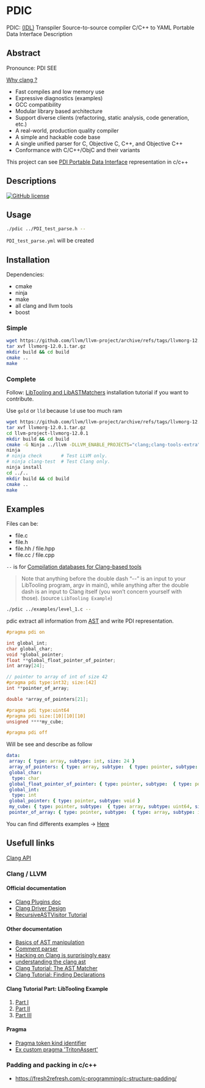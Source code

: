 # PDIC

PDIC: [(IDL)](https://en.wikipedia.org/wiki/Interface_description_language) Transpiler Source-to-source compiler C/C++ to YAML Portable Data Interface Description

## Abstract

Pronounce: PDI SEE

[Why clang ?](https://clang.llvm.org/index.html)

- Fast compiles and low memory use
- Expressive diagnostics (examples)
- GCC compatibility
- Modular library based architecture
- Support diverse clients (refactoring, static analysis, code generation, etc.)
- A real-world, production quality compiler
- A simple and hackable code base
- A single unified parser for C, Objective C, C++, and Objective C++
- Conformance with C/C++/ObjC and their variants

This project can see [PDI Portable Data Interface](https://gitlab.maisondelasimulation.fr/pdidev/pdi) representation in c/c++

## Descriptions

[![GitHub license](https://img.shields.io/badge/license-EUPL-blue.svg)](https://raw.githubusercontent.com/herotc/hero-rotation/master/LICENSE)

## Usage

```sh
./pdic ../PDI_test_parse.h --
```

`PDI_test_parse.yml` will be created

## Installation

Dependencies:

- cmake
- ninja
- make
- all clang and llvm tools
- boost

### Simple

```sh
wget https://github.com/llvm/llvm-project/archive/refs/tags/llvmorg-12.0.1.tar.gz
tar xvf llvmorg-12.0.1.tar.gz
mkdir build && cd build
cmake ..
make
```

### Complete

Follow: [LibTooling and LibASTMatchers](https://clang.llvm.org/docs/LibASTMatchersTutorial.html) installation tutorial if you want to contribute.

Use `gold` or `lld` because `ld` use too much ram

```sh
wget https://github.com/llvm/llvm-project/archive/refs/tags/llvmorg-12.0.1.tar.gz
tar xvf llvmorg-12.0.1.tar.gz
cd llvm-project-llvmorg-12.0.1
mkdir build && cd build
cmake -G Ninja ../llvm -DLLVM_ENABLE_PROJECTS="clang;clang-tools-extra" -DCMAKE_BUILD_TYPE=Release -DLLVM_USE_LINKER=gold
ninja
# ninja check       # Test LLVM only.
# ninja clang-test  # Test Clang only.
ninja install
cd ../..
mkdir build && cd build
cmake ..
make
```

## Examples

Files can be:

- file.c
- file.h
- file.hh / file.hpp
- file.cc / file.cpp

`--` is for [Compilation databases for Clang-based tools](https://eli.thegreenplace.net/2014/05/21/compilation-databases-for-clang-based-tools)
> Note that anything before the double dash “--” is an input to your LibTooling program, argv in main(), while anything after the double dash is an input to Clang itself (you won’t concern yourself with those). (source `LibTooling Example`)

```sh
./pdic ../examples/level_1.c --
```

pdic extract all information from [AST](https://en.wikipedia.org/wiki/Abstract_syntax_tree) and write PDI representation.

```c
#pragma pdi on

int global_int;
char global_char;
void *global_pointer;
float **global_float_pointer_of_pointer;
int array[24];

// pointer to array of int of size 42
#pragma pdi type:int32; size:[42]
int **pointer_of_array;

double *array_of_pointers[21];

#pragma pdi type:uint64
#pragma pdi size:[10][10][10]
unsigned ****my_cube;

#pragma pdi off
```

Will be see and describe as follow

```yml
data:
 array: { type: array, subtype: int, size: 24 }
 array_of_pointers: { type: array, subtype:  { type: pointer, subtype: double }, size: 21 }
 global_char: 
  type: char
 global_float_pointer_of_pointer: { type: pointer, subtype:  { type: pointer, subtype: float } }
 global_int: 
  type: int
 global_pointer: { type: pointer, subtype: void }
 my_cube: { type: pointer, subtype:  { type: array, subtype: uint64, size: [10, 10, 10] } }
 pointer_of_array: { type: pointer, subtype:  { type: array, subtype: int32, size: 42 } }
```

You can find differents examples -> [Here](./examples/)

## Usefull links

[Clang API](http://man.hubwiz.com/manual/Clang)

### Clang / LLVM

#### Official documentation

- [Clang Plugins doc](https://clang.llvm.org/docs/ClangPlugins.html)
- [Clang Driver Design](https://clang.llvm.org/docs/DriverInternals.html)
- [RecursiveASTVisitor Tutorial](https://clang.llvm.org/docs/RAVFrontendAction.html)
  
#### Other documentation

- [Basics of AST manipulation](https://freecompilercamp.org/clang-AST-basics/)
- [Comment parser](https://danielbeard.io/2016/04/19/clang-frontend-action-part-1.html)
- [Hacking on Clang is surprisingly easy](https://mort.coffee/home/clang-compiler-hacking/)
- [understanding the clang ast](https://jonasdevlieghere.com/understanding-the-clang-ast/)
- [Clang Tutorial: The AST Matcher](https://xinhuang.github.io/posts/2015-02-08-clang-tutorial-the-ast-matcher.html)
- [Clang Tutorial: Finding Declarations](https://xinhuang.github.io/posts/2014-10-19-clang-tutorial-finding-declarations.html)

#### Clang Tutorial Part: LibTooling Example

1. [Part I](https://kevinaboos.wordpress.com/2013/07/23/clang-tutorial-part-i-introduction/)
2. [Part II](https://kevinaboos.wordpress.com/2013/07/23/clang-tutorial-part-ii-libtooling-example/)
3. [Part III](https://kevinaboos.wordpress.com/2013/07/29/clang-tutorial-part-iii-plugin-example/)

#### Pragma

- [Pragma token kind identifier](https://repo.hca.bsc.es/gitlab/rferrer/llvm-epi-0.8/-/commit/ea4f7c776194c96f8ece1456bc22102c6cbc9a33)
- [Ex custom pragma 'TritonAssert'](https://github.com/quarkslab/clang/commit/0163f52f70e4781ce99710575bb66943125357b2)

### Padding and packing in c/c++

- <https://fresh2refresh.com/c-programming/c-structure-padding/>
